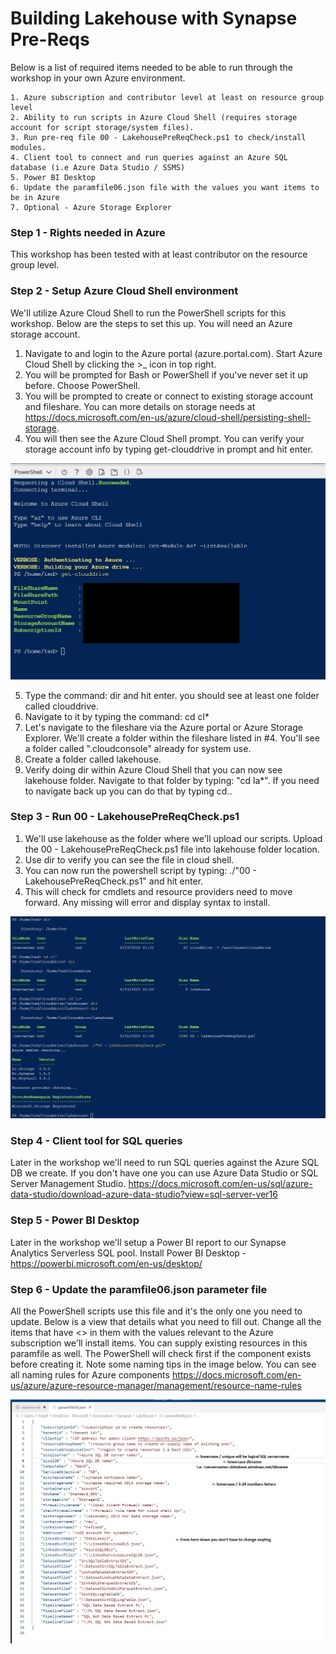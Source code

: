# Building Lakehouse with Synapse Pre-Reqs
Below is a list of required items needed to be able to run through the workshop in your own Azure environment.  
		
	1. Azure subscription and contributor level at least on resource group level 
	2. Ability to run scripts in Azure Cloud Shell (requires storage account for script storage/system files). 
	3. Run pre-req file 00 - LakehousePreReqCheck.ps1 to check/install modules.  
	4. Client tool to connect and run queries against an Azure SQL database (i.e Azure Data Studio / SSMS)
 	5. Power BI Desktop 
	6. Update the paramfile06.json file with the values you want items to be in Azure
	7. Optional - Azure Storage Explorer 
  



### Step 1 - Rights needed in Azure ###
This workshop has been tested with at least contributor on the resource group level.  

### Step 2 - Setup Azure Cloud Shell environment ###
We'll utilize Azure Cloud Shell to run the PowerShell scripts for this workshop.  Below are the steps to set this up.  You will need an Azure storage account.  

1. Navigate to and login to the Azure portal (azure.portal.com).  Start Azure Cloud Shell by clicking the  >_ icon in top right.  
2. You will be prompted for Bash or PowerShell if you've never set it up before.  Choose PowerShell. 
3. You will be prompted to create or connect to existing storage account and fileshare.  You can more details on storage needs at  https://docs.microsoft.com/en-us/azure/cloud-shell/persisting-shell-storage.  
4. You will then see the Azure Cloud Shell prompt.  You can verify your storage account info by typing get-clouddrive in prompt and hit enter.  

![alt text](https://github.com/hfoley/EDU/blob/master/images/lakehouse/CloudShell02.jpg?raw=true)

5. Type the command:  dir and hit enter.  you should see at least one folder called clouddrive.  
6. Navigate to it by typing the command:  cd cl*  
7. Let's navigate to the fileshare via the Azure portal or Azure Storage Explorer.  We'll create a folder within the fileshare listed in #4.  You'll see a folder called ".cloudconsole" already for system use.  
8. Create a folder called lakehouse. 
9. Verify doing dir within Azure Cloud Shell that you can now see lakehouse folder.  Navigate to that folder by typing: "cd la*".  If you need to navigate back up you can do that by typing cd..

### Step 3 - Run 00 - LakehousePreReqCheck.ps1 ###
1. We'll use lakehouse as the folder where we'll upload our scripts.  Upload the 00 - LakehousePreReqCheck.ps1 file into lakehouse folder location. 
2. Use dir to verify you can see the file in cloud shell.  
3. You can now run the powershell script by typing: ./"00 - LakehousePreReqCheck.ps1" and hit enter. 
4. This will check for cmdlets and resource providers need to move forward.  Any missing will error and display syntax to install. 

![alt text](https://github.com/hfoley/EDU/blob/master/images/lakehouse/CloudShell03.jpg?raw=true)
		
	
### Step 4 - Client tool for SQL queries ###
Later in the workshop we'll need to run SQL queries against the Azure SQL DB we create.  If you don't have one you can use Azure Data Studio or SQL Server Management Studio. https://docs.microsoft.com/en-us/sql/azure-data-studio/download-azure-data-studio?view=sql-server-ver16

### Step 5 - Power BI Desktop ###
Later in the workshop we'll setup a Power BI report to our Synapse Analytics Serverless SQL pool.  Install Power BI Desktop - https://powerbi.microsoft.com/en-us/desktop/

### Step 6 - Update the paramfile06.json parameter file ### 
All the PowerShell scripts use this file and it's the only one you need to update.  Below is a view that details what you need to fill out.  Change all the items that have <> in them with the values relevant to the Azure subscription we'll install items.  You can supply existing resources in this paramfile as well.  The PowerShell will check first if the component exists before creating it.  Note some naming tips in the image below.  You can see all naming rules for Azure components https://docs.microsoft.com/en-us/azure/azure-resource-manager/management/resource-name-rules

![alt text](https://github.com/hfoley/EDU/blob/master/images/lakehouse/paramfile06.jpg?raw=true)


